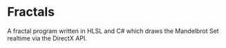 # Fractals
A fractal program written in HLSL and C# which draws the Mandelbrot Set realtime via the DirectX API.
